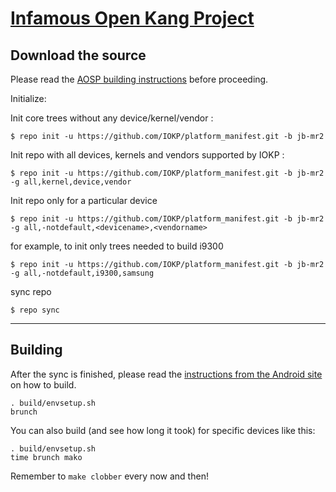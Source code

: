 [Infamous Open Kang Project](aokp.co)
====================================


Download the source
--------------

Please read the [AOSP building instructions](http://source.android.com/source/index.html) before proceeding.

Initialize:

Init core trees without any device/kernel/vendor :

    $ repo init -u https://github.com/IOKP/platform_manifest.git -b jb-mr2

Init repo with all devices, kernels and vendors supported by IOKP :

    $ repo init -u https://github.com/IOKP/platform_manifest.git -b jb-mr2 -g all,kernel,device,vendor

Init repo only for a particular device

    $ repo init -u https://github.com/IOKP/platform_manifest.git -b jb-mr2 -g all,-notdefault,<devicename>,<vendorname>

for example, to init only trees needed to build i9300

    $ repo init -u https://github.com/IOKP/platform_manifest.git -b jb-mr2 -g all,-notdefault,i9300,samsung

sync repo

    $ repo sync

***

Building
--------

After the sync is finished, please read the [instructions from the Android site](http://s.android.com/source/building.html) on how to build.

    . build/envsetup.sh
    brunch


You can also build (and see how long it took) for specific devices like this:

    . build/envsetup.sh
    time brunch mako

Remember to `make clobber` every now and then!
